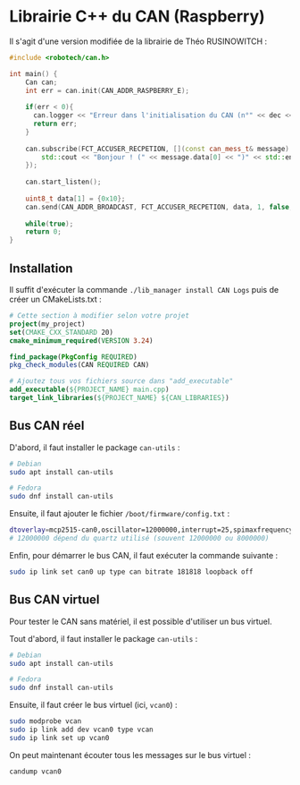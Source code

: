 # Librairie C++ du CAN (Raspberry)

Il s'agit d'une version modifiée de la librairie de Théo RUSINOWITCH :
```c++
#include <robotech/can.h>

int main() {
    Can can;
    int err = can.init(CAN_ADDR_RASPBERRY_E);
    
    if(err < 0){
      can.logger << "Erreur dans l'initialisation du CAN (n°" << dec << err << ")" << mendl;
      return err;
    }
    
    can.subscribe(FCT_ACCUSER_RECPETION, [](const can_mess_t& message) {
        std::cout << "Bonjour ! (" << message.data[0] << ")" << std::endl;
    });
    
    can.start_listen();
    
    uint8_t data[1] = {0x10};
    can.send(CAN_ADDR_BROADCAST, FCT_ACCUSER_RECPETION, data, 1, false, 0, 0);
    
    while(true);
    return 0;
}
```

## Installation

Il suffit d'exécuter la commande `./lib_manager install CAN Logs` puis de créer un CMakeLists.txt :
```cmake
# Cette section à modifier selon votre projet
project(my_project)
set(CMAKE_CXX_STANDARD 20)
cmake_minimum_required(VERSION 3.24)

find_package(PkgConfig REQUIRED)
pkg_check_modules(CAN REQUIRED CAN)

# Ajoutez tous vos fichiers source dans "add_executable"
add_executable(${PROJECT_NAME} main.cpp)
target_link_libraries(${PROJECT_NAME} ${CAN_LIBRARIES})
```

## Bus CAN réel

D'abord, il faut installer le package `can-utils` :
```bash
# Debian
sudo apt install can-utils

# Fedora
sudo dnf install can-utils
```

Ensuite, il faut ajouter le fichier `/boot/firmware/config.txt` :
```bash
dtoverlay=mcp2515-can0,oscillator=12000000,interrupt=25,spimaxfrequency=2000000
# 12000000 dépend du quartz utilisé (souvent 12000000 ou 8000000)
```

Enfin, pour démarrer le bus CAN, il faut exécuter la commande suivante :
```bash
sudo ip link set can0 up type can bitrate 181818 loopback off
```

## Bus CAN virtuel

Pour tester le CAN sans matériel, il est possible d'utiliser un bus virtuel.<br>

Tout d'abord, il faut installer le package `can-utils` :
```bash
# Debian
sudo apt install can-utils

# Fedora
sudo dnf install can-utils
```

Ensuite, il faut créer le bus virtuel (ici, `vcan0`) :
```bash
sudo modprobe vcan
sudo ip link add dev vcan0 type vcan
sudo ip link set up vcan0
```

On peut maintenant écouter tous les messages sur le bus virtuel :
```bash
candump vcan0
```